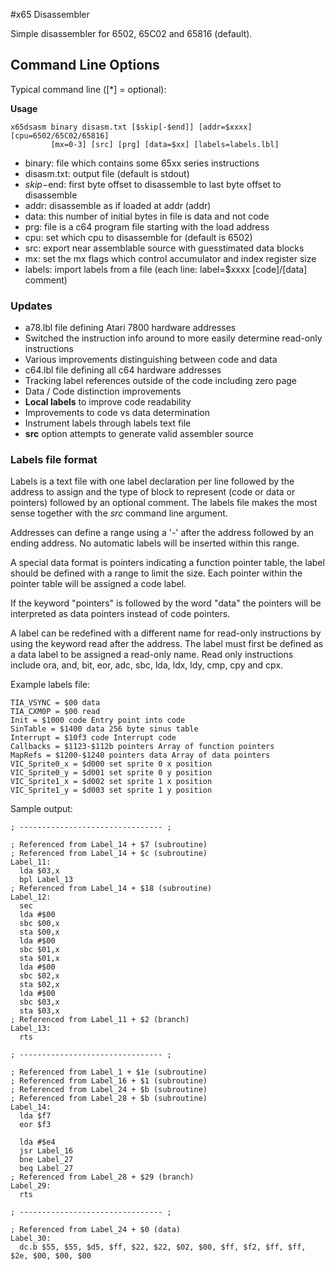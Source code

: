 #x65 Disassembler

Simple disassembler for 6502, 65C02 and 65816 (default).

## Command Line Options

Typical command line ([*] = optional):

**Usage**

```
x65dsasm binary disasm.txt [$skip[-$end]] [addr=$xxxx] [cpu=6502/65C02/65816]
         [mx=0-3] [src] [prg] [data=$xx] [labels=labels.lbl]
```

* binary: file which contains some 65xx series instructions
* disasm.txt: output file (default is stdout)
* $skip-$end: first byte offset to disassemble to last byte offset to disassemble
* addr: disassemble as if loaded at addr (addr)
* data: this number of initial bytes in file is data and not code
* prg: file is a c64 program file starting with the load address
* cpu: set which cpu to disassemble for (default is 6502)
* src: export near assemblable source with guesstimated data blocks
* mx: set the mx flags which control accumulator and index register size
* labels: import labels from a file (each line: label=$xxxx [code]/[data] comment)

### Updates

* a78.lbl file defining Atari 7800 hardware addresses
* Switched the instruction info around to more easily determine read-only instructions
* Various improvements distinguishing between code and data
* c64.lbl file defining all c64 hardware addresses
* Tracking label references outside of the code including zero page
* Data / Code distinction improvements
* **Local labels** to improve code readability
* Improvements to code vs data determination
* Instrument labels through labels text file
* **src** option attempts to generate valid assembler source

### Labels file format

Labels is a text file with one label declaration per line followed by the address to assign and the
type of block to represent (code or data or pointers) followed by an optional comment. The labels
file makes the most sense together with the *src* command line argument.

Addresses can define a range using a '-' after the address followed by an ending address.
No automatic labels will be inserted within this range.

A special data format is pointers indicating a function pointer table, the label should be
defined with a range to limit the size. Each pointer within the pointer table will be
assigned a code label.

If the keyword "pointers" is followed by the word "data" the pointers will be interpreted as
data pointers instead of code pointers.

A label can be redefined with a different name for read-only instructions by using the keyword
read after the address. The label must first be defined as a data label to be assigned a
read-only name. Read only instructions include ora, and, bit, eor, adc, sbc, lda, ldx, ldy, cmp, cpy and cpx. 


Example labels file:

```
TIA_VSYNC = $00 data
TIA_CXM0P = $00 read
Init = $1000 code Entry point into code
SinTable = $1400 data 256 byte sinus table
Interrupt = $10f3 code Interrupt code
Callbacks = $1123-$112b pointers Array of function pointers
MapRefs = $1200-$1240 pointers data Array of data pointers
VIC_Sprite0_x = $d000 set sprite 0 x position
VIC_Sprite0_y = $d001 set sprite 0 y position
VIC_Sprite1_x = $d002 set sprite 1 x position
VIC_Sprite1_y = $d003 set sprite 1 y position
```

Sample output:

```
; -------------------------------- ;

; Referenced from Label_14 + $7 (subroutine)
; Referenced from Label_14 + $c (subroutine)
Label_11:
  lda $03,x
  bpl Label_13
; Referenced from Label_14 + $18 (subroutine)
Label_12:
  sec 
  lda #$00
  sbc $00,x
  sta $00,x
  lda #$00
  sbc $01,x
  sta $01,x
  lda #$00
  sbc $02,x
  sta $02,x
  lda #$00
  sbc $03,x
  sta $03,x
; Referenced from Label_11 + $2 (branch)
Label_13:
  rts 

; -------------------------------- ;

; Referenced from Label_1 + $1e (subroutine)
; Referenced from Label_16 + $1 (subroutine)
; Referenced from Label_24 + $b (subroutine)
; Referenced from Label_28 + $b (subroutine)
Label_14:
  lda $f7
  eor $f3
```


```
  lda #$e4
  jsr Label_16
  bne Label_27
  beq Label_27
; Referenced from Label_28 + $29 (branch)
Label_29:
  rts 

; -------------------------------- ;

; Referenced from Label_24 + $0 (data)
Label_30:
  dc.b $55, $55, $d5, $ff, $22, $22, $02, $00, $ff, $f2, $ff, $ff, $2e, $00, $00, $00
```